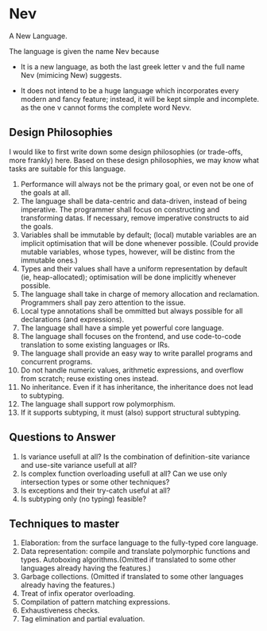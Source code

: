 # Neν

A New Language.

The language is given the name Neν because

- It is a new language, as both the last greek letter ν and the full name Neν (mimicing New) suggests.

- It does not intend to be a huge language which incorporates every modern and fancy feature; instead, it will be kept simple and incomplete. as the one ν cannot forms the complete word Neνν.

## Design Philosophies

I would like to first write down some design philosophies (or trade-offs, more frankly) here. Based on these design philosophies, we may know what tasks are suitable for this language.

1. Performance will always not be the primary goal, or even not be one of the goals at all.
2. The language shall be data-centric and data-driven, instead of being imperative. The programmer shall focus on constructing and transforming datas. If necessary, remove imperative constructs to aid the goals.
3. Variables shall be immutable by default; (local) mutable variables are an implicit optimisation that will be done whenever possible. (Could provide mutable variables, whose types, however, will be distinc from the immutable ones.)
4. Types and their values shall have a uniform representation by default (ie, heap-allocated); optimisation will be done implicitly whenever possible.
5. The language shall take in charge of memory allocation and reclamation. Programmers shall pay zero attention to the issue.
6. Local type annotations shall be ommitted but always possible for all declarations (and expressions).
7. The language shall have a simple yet powerful core language.
8. The language shall focuses on the frontend, and use code-to-code translation to some existing languages or IRs.
9. The language shall provide an easy way to write parallel programs and concurrent programs.
10. Do not handle numeric values, arithmetic expressions, and overflow from scratch; reuse existing ones instead.
11. No inheritance. Even if it has inheritance, the inheritance does not lead to subtyping.
12. The language shall support row polymorphism.
13. If it supports subtyping, it must (also) support structural subtyping.

## Questions to Answer

1. Is variance usefull at all? Is the combination of definition-site variance and use-site variance usefull at all?
2. Is complex function overloading usefull at all? Can we use only intersection types or some other techniques?
3. Is exceptions and their try-catch useful at all?
4. Is subtyping only (no typing) feasible?

## Techniques to master

1. Elaboration: from the surface language to the fully-typed core language.
2. Data representation: compile and translate polymorphic functions and types. Autoboxing algorithms.(Omitted if translated to some other languages already having the features.)
3. Garbage collections. (Omitted if translated to some other languages already having the features.)
4. Treat of infix operator overloading.
5. Compilation of pattern matching expressions.
6. Exhaustiveness checks.
7. Tag elimination and partial evaluation.

